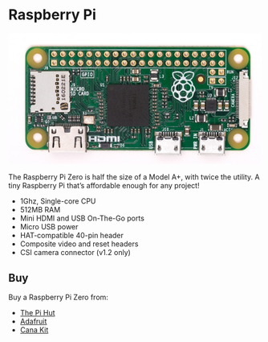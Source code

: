 # Raspberry Pi

![Raspberry Pi Zero](raspberry-pi-zero.png)

The Raspberry Pi Zero is half the size of a Model A+, with twice the utility. A tiny Raspberry Pi that’s affordable enough for any project!

- 1Ghz, Single-core CPU
- 512MB RAM
- Mini HDMI and USB On-The-Go ports
- Micro USB power
- HAT-compatible 40-pin header
- Composite video and reset headers
- CSI camera connector (v1.2 only)

## Buy

Buy a Raspberry Pi Zero from:

- [The Pi Hut](https://thepihut.com/collections/raspberry-pi/products/raspberry-pi-zero?variant=14062715972)
- [Adafruit](https://www.adafruit.com/product/2885)
- [Cana Kit](https://www.canakit.com/raspberry-pi-zero.html)
